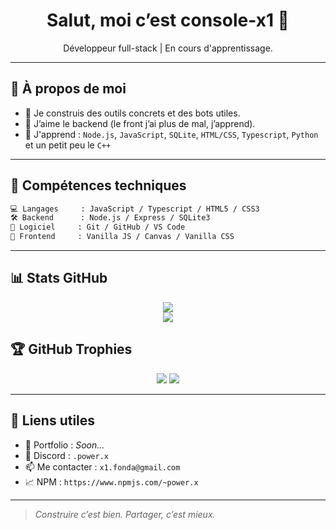 <h1 align="center">Salut, moi c’est console-x1 👋</h1>

<p align="center">
	Développeur full-stack | En cours d'apprentissage.
</p>

---

## 🚀 À propos de moi

- 🎯 Je construis des outils concrets et des bots utiles.
- 🧠 J’aime le backend (le front j’ai plus de mal, j’apprend).
- 🔧 J'apprend : `Node.js`, `JavaScript`, `SQLite`, `HTML/CSS`, `Typescript`, `Python` et un petit peu le `C++`

---

## 🧰 Compétences techniques

```txt
💻 Langages     : JavaScript / Typescript / HTML5 / CSS3
🛠️ Backend      : Node.js / Express / SQLite3
🧠 Logiciel     : Git / GitHub / VS Code
🧱 Frontend     : Vanilla JS / Canvas / Vanilla CSS
```

---

## 📊 Stats GitHub

<p align="center">
	<img src='https://github-readme-stats.vercel.app/api/top-langs/?username=console-x1&theme=dark&hide_border=false&include_all_commits=true&count_private=true&layout=compact'>
	<br/>
	<img src='https://github-readme-streak-stats.herokuapp.com/?user=console-x1&theme=dark&hide_border=false'>
</p>


## 🏆 GitHub Trophies
<p align="center">
	<img src='https://github-profile-trophy.vercel.app/?username=console-x1&theme=radical&no-frame=false&no-bg=false&margin-w=4'>
	<img src='https://komarev.com/ghpvc/?username=console-x1&style=for-the-badge'>
</p>


---

## 🔗 Liens utiles

* 🧠 Portfolio : *Soon...*
* 💬 Discord : `.power.x`
* 📫 Me contacter : `x1.fonda@gmail.com`
* 📈 NPM : `https://www.npmjs.com/~power.x`

---

> *Construire c’est bien. Partager, c’est mieux.*